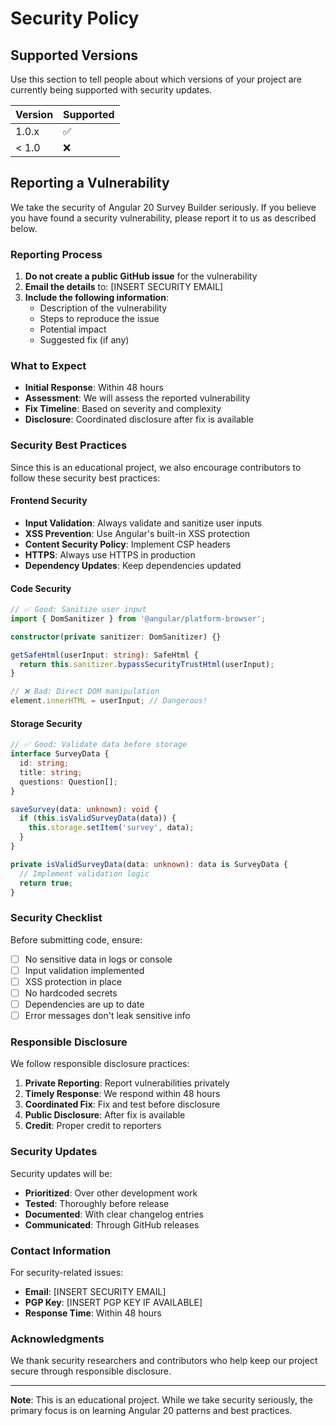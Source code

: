 # Security Policy

## Supported Versions

Use this section to tell people about which versions of your project are
currently being supported with security updates.

| Version | Supported          |
| ------- | ------------------ |
| 1.0.x   | :white_check_mark: |
| < 1.0   | :x:                |

## Reporting a Vulnerability

We take the security of Angular 20 Survey Builder seriously. If you believe you have found a security vulnerability, please report it to us as described below.

### Reporting Process

1. **Do not create a public GitHub issue** for the vulnerability
2. **Email the details** to: [INSERT SECURITY EMAIL]
3. **Include the following information**:
   - Description of the vulnerability
   - Steps to reproduce the issue
   - Potential impact
   - Suggested fix (if any)

### What to Expect

- **Initial Response**: Within 48 hours
- **Assessment**: We will assess the reported vulnerability
- **Fix Timeline**: Based on severity and complexity
- **Disclosure**: Coordinated disclosure after fix is available

### Security Best Practices

Since this is an educational project, we also encourage contributors to follow these security best practices:

#### Frontend Security

- **Input Validation**: Always validate and sanitize user inputs
- **XSS Prevention**: Use Angular's built-in XSS protection
- **Content Security Policy**: Implement CSP headers
- **HTTPS**: Always use HTTPS in production
- **Dependency Updates**: Keep dependencies updated

#### Code Security

```typescript
// ✅ Good: Sanitize user input
import { DomSanitizer } from '@angular/platform-browser';

constructor(private sanitizer: DomSanitizer) {}

getSafeHtml(userInput: string): SafeHtml {
  return this.sanitizer.bypassSecurityTrustHtml(userInput);
}

// ❌ Bad: Direct DOM manipulation
element.innerHTML = userInput; // Dangerous!
```

#### Storage Security

```typescript
// ✅ Good: Validate data before storage
interface SurveyData {
  id: string;
  title: string;
  questions: Question[];
}

saveSurvey(data: unknown): void {
  if (this.isValidSurveyData(data)) {
    this.storage.setItem('survey', data);
  }
}

private isValidSurveyData(data: unknown): data is SurveyData {
  // Implement validation logic
  return true;
}
```

### Security Checklist

Before submitting code, ensure:

- [ ] No sensitive data in logs or console
- [ ] Input validation implemented
- [ ] XSS protection in place
- [ ] No hardcoded secrets
- [ ] Dependencies are up to date
- [ ] Error messages don't leak sensitive info

### Responsible Disclosure

We follow responsible disclosure practices:

1. **Private Reporting**: Report vulnerabilities privately
2. **Timely Response**: We respond within 48 hours
3. **Coordinated Fix**: Fix and test before disclosure
4. **Public Disclosure**: After fix is available
5. **Credit**: Proper credit to reporters

### Security Updates

Security updates will be:

- **Prioritized**: Over other development work
- **Tested**: Thoroughly before release
- **Documented**: With clear changelog entries
- **Communicated**: Through GitHub releases

### Contact Information

For security-related issues:

- **Email**: [INSERT SECURITY EMAIL]
- **PGP Key**: [INSERT PGP KEY IF AVAILABLE]
- **Response Time**: Within 48 hours

### Acknowledgments

We thank security researchers and contributors who help keep our project secure through responsible disclosure.

---

**Note**: This is an educational project. While we take security seriously, the primary focus is on learning Angular 20 patterns and best practices. 